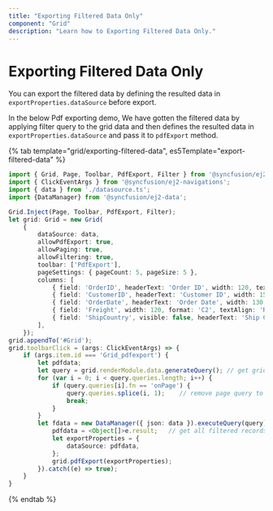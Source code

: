 ```yaml
---
title: "Exporting Filtered Data Only"
component: "Grid"
description: "Learn how to Exporting Filtered Data Only."
---
```


# Exporting Filtered Data Only

You can export the filtered data by defining the resulted data in `exportProperties.dataSource` before export.

In the below Pdf exporting demo, We have gotten the filtered data by applying filter query to the grid data and then defines the resulted data in `exportProperties.dataSource` and pass it to `pdfExport` method.

{% tab template="grid/exporting-filtered-data", es5Template="export-filtered-data" %}

```typescript
import { Grid, Page, Toolbar, PdfExport, Filter } from '@syncfusion/ej2-grids';
import { ClickEventArgs } from '@syncfusion/ej2-navigations';
import { data } from './datasource.ts';
import {DataManager} from '@syncfusion/ej2-data';

Grid.Inject(Page, Toolbar, PdfExport, Filter);
let grid: Grid = new Grid(
    {
        dataSource: data,
        allowPdfExport: true,
        allowPaging: true,
        allowFiltering: true,
        toolbar: ['PdfExport'],
        pageSettings: { pageCount: 5, pageSize: 5 },
        columns: [
            { field: 'OrderID', headerText: 'Order ID', width: 120, textAlign: 'Right' },
            { field: 'CustomerID', headerText: 'Customer ID', width: 150 },
            { field: 'OrderDate', headerText: 'Order Date', width: 130, format: 'yMd', textAlign: 'Right' },
            { field: 'Freight', width: 120, format: 'C2', textAlign: 'Right' },
            { field: 'ShipCountry', visible: false, headerText: 'Ship Country', width: 150 }
        ],
    });
grid.appendTo('#Grid');
grid.toolbarClick = (args: ClickEventArgs) => {
    if (args.item.id === 'Grid_pdfexport') {
        let pdfdata;
        let query = grid.renderModule.data.generateQuery(); // get grid corresponding query
        for (var i = 0; i < query.queries.length; i++) {
            if (query.queries[i].fn == 'onPage') {
                query.queries.splice(i, 1);    // remove page query to get all records
                break;
            }
        }
        let fdata = new DataManager({ json: data }).executeQuery(query).then((e: any) => {
            pdfdata = <Object[]>e.result;   // get all filtered records
            let exportProperties = {
                dataSource: pdfdata,
            };
            grid.pdfExport(exportProperties);
        }).catch((e) => true);
    }
}

```

{% endtab %}
